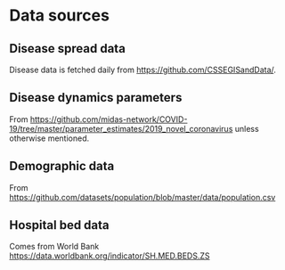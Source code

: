 # Data sources

## Disease spread data
Disease data is fetched daily from https://github.com/CSSEGISandData/.

## Disease dynamics parameters
From https://github.com/midas-network/COVID-19/tree/master/parameter_estimates/2019_novel_coronavirus
unless otherwise mentioned.

## Demographic data
From https://github.com/datasets/population/blob/master/data/population.csv

## Hospital bed data
Comes from World Bank https://data.worldbank.org/indicator/SH.MED.BEDS.ZS 

